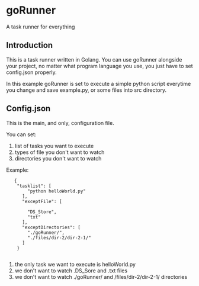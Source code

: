 # goRunner

A task runner for everything

## Introduction
This is a task runner written in Golang.
You can use goRunner alongside your project, no matter what program language you use, you just have to set config.json properly.

In this example goRunner is set to execute a simple python script everytime you change and save example.py, or some files into src directory.

## Config.json
This is the main, and only, configuration file.

You can set:

  1. list of tasks you want to execute
  2. types of file you don't want to watch
  3. directories you don't want to watch
  
  
 Example:
 
   
```
   {
    "tasklist": [
        "python helloWorld.py"
      ],
      "exceptFile": [

        "DS_Store",
        "txt"
      ],
      "exceptDirectories": [
        "./goRunner/",
        "./files/dir-2/dir-2-1/"
      ]
    }
   
```
   
 
   1. the only task we want to execute is helloWorld.py
   2. we don't want to watch .DS_Sore and .txt files
   3. we don't want to watch ./goRunner/ and /files/dir-2/dir-2-1/ directories
   
   
